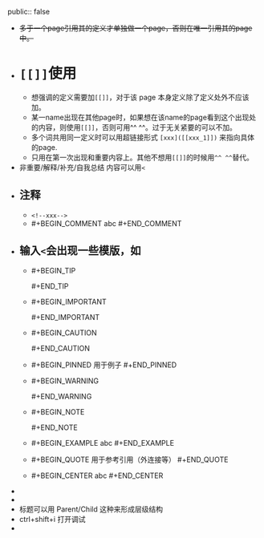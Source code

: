 public:: false

- ~~多于一个page引用其的定义才单独做一个page，否则在唯一引用其的page中。~~
- # `[[]]`使用
	- 想强调的定义需要加`[[]]`，对于该 page 本身定义除了定义处外不应该加。
	- 某一name出现在其他page时，如果想在该name的page看到这个出现处的内容，则使用`[[]]`，否则可用^^ ^^。过于无关紧要的可以不加。
	- 多个词共用同一定义时可以用超链接形式
	  `[xxx]([[xxx_1]])`
	  来指向具体的page.
	- 只用在第一次出现和重要内容上。其他不想用`[[]]`的时候用`^^ ^^`替代。
- 非重要/解释/补充/自我总结 内容可以用`<`
- ## 注释
	- `<!--xxx-->`
	- #+BEGIN_COMMENT
	  abc
	  #+END_COMMENT
- 输入`<`会出现一些模版，如
	-
	- #+BEGIN_TIP
	  
	  #+END_TIP
	- #+BEGIN_IMPORTANT
	  
	  #+END_IMPORTANT
	- #+BEGIN_CAUTION
	  
	  #+END_CAUTION
	- #+BEGIN_PINNED
	  用于例子
	  #+END_PINNED
	- #+BEGIN_WARNING
	  
	  #+END_WARNING
	- #+BEGIN_NOTE
	  
	  #+END_NOTE
	- #+BEGIN_EXAMPLE
	  abc
	  #+END_EXAMPLE
	- #+BEGIN_QUOTE
	   用于参考引用（外连接等）
	  #+END_QUOTE
	- #+BEGIN_CENTER
	  abc
	  #+END_CENTER
-
-
- 标题可以用 Parent/Child 这种来形成层级结构
- ctrl+shift+i 打开调试
-